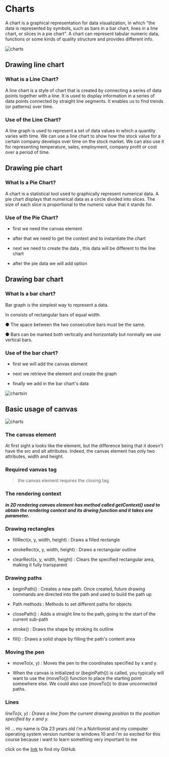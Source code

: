 
# Charts

A chart is a graphical representation for data visualization, in which "the data is represented by symbols, such as bars in a bar chart, lines in a line chart, or slices in a pie chart". A chart can represent tabular numeric data, functions or some kinds of quality structure and provides different info.


![charts](https://media.gcflearnfree.org/ctassets/topics/234/chart_type_1.png
)

## **Drawing  line chart** 

### What is a Line Chart?
 
A line chart is a style of chart that is created by connecting a series of data points together with a line. It is used to display information in a series of data points connected by straight line segments. It enables us to find trends (or patterns) over time.
 
### Use of the Line Chart?
 
A line graph is used to represent a set of data values in which a quantity varies with time. We can use a line chart to show how the stock value for a certain company develops over time on the stock market. We can also use it for representing temperature, sales, employment, company profit or cost over a period of time.



## **Drawing pie chart** 

### What Is a Pie Chart?

A chart is a statistical tool used to graphically represent numerical data. A pie chart displays that numerical data as a circle divided into slices. The size of each slice is proportional to the numeric value that it stands for.

### Use of the Pie Chart?

- first we need the canvas element

- after that we need to get the context and to instantiate the chart

- next we need to create the data , this data will be different to the line chart

- after the pie data we will add option



## **Drawing bar chart** 

### What Is a bar chart?

Bar graph is the simplest way to represent a data.

In consists of rectangular bars of equal width. 

● The space between the two consecutive bars must be the same. 

● Bars can be marked both vertically and horizontally but normally we use vertical bars.

### Use of the bar chart?

- first we will add the canvas element

- next we retrieve the element and create the graph

- finally we add in the bar chart's data

![chartsin](https://image.slidesharecdn.com/random-151102200246-lva1-app6892/95/charts-graphs-and-tables-2-638.jpg?cb=1446494781
)


## **Basic usage of canvas** 

![charts](https://www.webfx.com/blog/images/assets/images.sixrevisions.com/2010/10/03-01_html5_canvas_element_ld_img.png
)

### The canvas element

At first sight a looks like the  element, but the difference being that it doesn't have the src and alt attributes. Indeed, the canvas element has only two attributes, width and height.

### Required vanvas tag

> the canvas element requires the closing tag.

### The rendering context

***in 2D rendering canvas element has method called getContext() used to obtain the rendering context and its drwing function and it takes one parameter.***

### Drawing rectangles

- fillRect(x, y, width, height) : Draws a filled rectangle

- strokeRect(x, y, width, height) : Draws a rectangular outline

- clearRect(x, y, width, height) : Clears the specified rectangular area, making it fully transparent

### Drawing paths

- beginPath() : Creates a new path. Once created, future drawing commands are directed into the path and used to build the path up

- Path methods : Methods to set different paths for objects

- closePath() : Adds a straight line to the path, going to the start of the current sub-path

- stroke() : Draws the shape by stroking its outline

- fill() : Draws a solid shape by filling the path's content area


### Moving the pen

- moveTo(x, y) : Moves the pen to the coordinates specified by x and y.

- When the canvas is initialized or (beginPath()) is called, you typically will want to use the (moveTo()) function to place the starting point somewhere else. We could also use (moveTo()) to draw unconnected paths.

### Lines

*lineTo(x, y) : Draws a line from the current drawing position to the position specified by x and y.*


HI ... my name is Ola 23 years old i'm a Nutritionist and my computer operating system version number is windows 10 and i'm so excited for this course because i want to learn something very important to me 

click on the [link](https://github.com/olaaltaslaq) to find my GitHub

